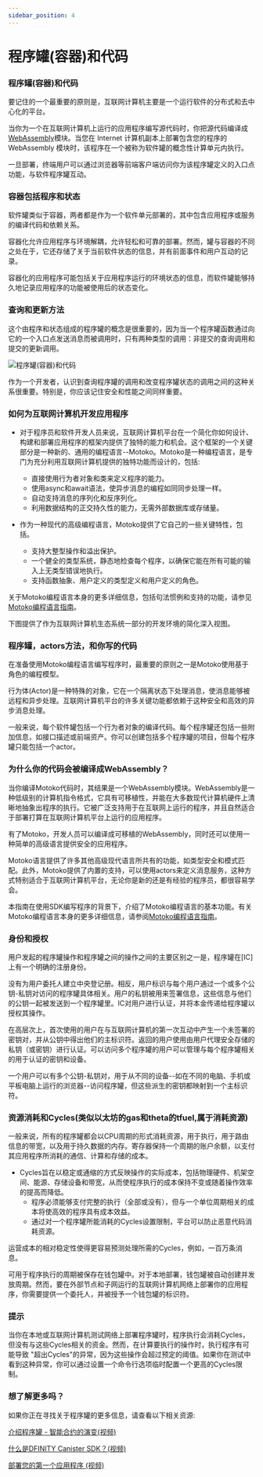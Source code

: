 ```yaml
---
sidebar_position: 4
---
```


# 程序罐(容器)和代码

### 程序罐(容器)和代码


要记住的一个最重要的原则是，互联网计算机主要是一个运行软件的分布式和去中心化的平台。

当你为一个在互联网计算机上运行的应用程序编写源代码时，你把源代码编译成[WebAssembly](https://sdk.nnsdao.com/docs/tutorial-wasms/wasm-intro)模块。当您在 Internet 计算机副本上部署包含您的程序的 WebAssembly 模块时，该程序在一个被称为软件罐的概念性计算单元内执行。



一旦部署，终端用户可以通过浏览器等前端客户端访问你为该程序罐定义的入口点功能，与软件程序罐互动。


### 容器包括程序和状态

软件罐类似于容器，两者都是作为一个软件单元部署的，其中包含应用程序或服务的编译代码和依赖关系。

容器化允许应用程序与环境解耦，允许轻松和可靠的部署。然而，罐与容器的不同之处在于，它还存储了关于当前软件状态的信息，并有前面事件和用户互动的记录。

容器化的应用程序可能包括关于应用程序运行的环境状态的信息，而软件罐能够持久地记录应用程序的功能被使用后的状态变化。

###  查询和更新方法

这个由程序和状态组成的程序罐的概念是很重要的，因为当一个程序罐函数通过向它的一个入口点发送消息而被调用时，只有两种类型的调用：非提交的查询调用和提交的更新调用。

![程序罐(容器)和代码](https://gateway.pinata.cloud/ipfs/QmQ4sDUAJCXyv4s3jwcuWcZ8QFuTwhCmaHXuELxqPncTY1)

作为一个开发者，认识到查询程序罐的调用和改变程序罐状态的调用之间的这种关系很重要。特别是，你应该记住安全和性能之间同样重要。


### 如何为互联网计算机开发应用程序

+ 对于程序员和软件开发人员来说，互联网计算机平台在一个简化你如何设计、构建和部署应用程序的框架内提供了独特的能力和机会。这个框架的一个关键部分是一种新的、通用的编程语言--Motoko。Motoko是一种编程语言，是专门为充分利用互联网计算机提供的独特功能而设计的，包括:
    + 直接使用行为者对象和类来定义程序的能力。
    + 使用async和await语法，使异步消息的编程如同同步处理一样。
    + 自动支持消息的序列化和反序列化。
    + 利用数据结构的正交持久性的能力，无需外部数据库或存储量。

+ 作为一种现代的高级编程语言，Motoko提供了它自己的一些关键特性，包括。
  + 支持大整型操作和溢出保护。
  + 一个健全的类型系统，静态地检查每个程序，以确保它能在所有可能的输入上无类型错误地执行。
  + 支持函数抽象、用户定义的类型定义和用户定义的角色。

关于Motoko编程语言本身的更多详细信息，包括句法惯例和支持的功能，请参见[Motoko编程语言指南](https://sdk.nnsdao.com/docs/language-guide/motoko.html)。

下图提供了作为互联网计算机生态系统一部分的开发环境的简化深入视图。



### 程序罐，actors方法，和你写的代码

在准备使用Motoko编程语言编写程序时，最重要的原则之一是Motoko使用基于角色的编程模型。

行为体(Actor)是一种特殊的对象，它在一个隔离状态下处理消息，使消息能够被远程和异步处理。互联网计算机平台的许多关键功能都依赖于这种安全和高效的异步消息处理。

一般来说，每个软件罐包括一个行为者对象的编译代码。每个程序罐还包括一些附加信息，如接口描述或前端资产。你可以创建包括多个程序罐的项目，但每个程序罐只能包括一个actor。

### 为什么你的代码会被编译成WebAssembly？

当你编译Motoko代码时，其结果是一个WebAssembly模块。WebAssembly是一种低级别的计算机指令格式，它具有可移植性，并能在大多数现代计算机硬件上清晰地抽象出程序的执行。它被广泛支持用于在互联网上运行的程序，并且自然适合于部署打算在互联网计算机平台上运行的应用程序。

有了Motoko，开发人员可以编译成可移植的WebAssembly，同时还可以使用一种简单的高级语言提供安全的应用程序。

Motoko语言提供了许多其他高级现代语言所共有的功能，如类型安全和模式匹配。此外，Motoko提供了内置的支持，可以使用actors来定义消息服务，这种方式特别适合于互联网计算机平台，无论你是新的还是有经验的程序员，都很容易学会。

本指南在使用SDK编写程序的背景下，介绍了Motoko编程语言的基本功能。有关Motoko编程语言本身的更多详细信息，请参阅[Motoko编程语言指南](https://sdk.nnsdao.com/docs/language-guide/motoko.html)。


### 身份和授权

用户发起的程序罐操作和程序罐之间的操作之间的主要区别之一是，程序罐在[IC]上有一个明确的注册身份。

没有为用户委托人建立中央登记册。相反，用户标识与每个用户通过一个或多个公钥-私钥对访问的程序罐具体相关。用户的私钥被用来签署信息，这些信息与他们的公钥一起被发送到一个程序罐里。IC对用户进行认证，并将本金传递给程序罐以授权其操作。

在高层次上，首次使用的用户在与互联网计算机的第一次互动中产生一个未签署的密钥对，并从公钥中得出他们的主标识符。返回的用户使用由用户代理安全存储的私钥（或密钥）进行认证。可以访问多个程序罐的用户可以管理与每个程序罐相关的用于认证的密钥和设备。

一个用户可以有多个公钥-私钥对，用于从不同的设备--如在不同的电脑、手机或平板电脑上运行的浏览器--访问程序罐，但这些派生的密钥都映射到一个主标识符。


### 资源消耗和Cycles(类似以太坊的gas和theta的tfuel,属于消耗资源)

一般来说，所有的程序罐都会以CPU周期的形式消耗资源，用于执行，用于路由信息的带宽，以及用于持久数据的内存。寄存器保持一个周期的账户余额，以支付其应用程序所消耗的通信、计算和存储的成本。

+ Cycles旨在以稳定或通缩的方式反映操作的实际成本，包括物理硬件、机架空间、能源、存储设备和带宽，从而使程序执行的成本保持不变或随着操作效率的提高而降低。
    + 程序必须能够支付完整的执行（全部或没有），但与一个单位周期相关的成本将使高效的程序具有成本效益。
    + 通过对一个程序罐所能消耗的Cycles设置限制，平台可以防止恶意代码消耗资源。


运营成本的相对稳定性使得更容易预测处理所需的Cycles，例如，一百万条消息。


可用于程序执行的周期被保存在钱包罐中。对于本地部署，钱包罐被自动创建并发放周期。然而，要在外部节点和子网运行的互联网计算机网络上部署你的应用程序，你需要提供一个委托人，并被授予一个钱包罐的标识符。


### 提示

当你在本地或互联网计算机测试网络上部署程序罐时，程序执行会消耗Cycles，但没有与这些Cycles相关的资金。然而，在计算要执行的操作时，执行程序有可能导致 "超出Cycles"的异常，因为这些操作会超过预定的阈值。如果你在测试中看到这种异常，你可以通过设置一个命令行选项临时配置一个更高的Cycles限制。

### 想了解更多吗？

如果你正在寻找关于程序罐的更多信息，请查看以下相关资源:

[介绍程序罐 - 智能合约的演变(视频)](https://www.youtube.com/watch?v=LKpGuBOXxtQ)

[什么是DFINITY Canister SDK？(视频)](https://www.youtube.com/watch?v=60uHQfoA8Dk)

[部署您的第一个应用程序 (视频)](https://www.youtube.com/watch?v=yqIoiyuGYNA)